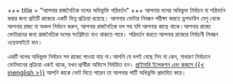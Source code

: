 +++
title = "আপনার রাজনৈতিক দলের অধিভুক্তি পরিবর্তন"
+++
আপনার দলের অধিভুক্ত নির্বাচন বা পরিবর্তন করার জন্য প্রতিটি রাজ্যের একটি ভিন্ন প্রক্রিয়া রয়েছে। আপনার ভোটার নিবন্ধন পরীক্ষা করতে ড্রপডাউন মেনু থেকে আপনার রাজ্য বা অঞ্চল নির্বাচন করুন, আপনার রাজনৈতিক দল সহ যদি আপনার কাছে থাকে।আপনার রাজ্যে ভোটারদের জন্য রাজনৈতিক দলের সংশ্লিষ্টতা নাও থাকতে পারে। পরিবর্তন করতে আপনার রাজ্যের নির্বাচনী নিবন্ধন ওয়েবসাইটে যান।

একটি দলের অধিভুক্ত নির্বাচন সব রাজ্যে পাওয়া যায় না।আপনি যে দলই বেছে নিন না কেন, সাধারণ নির্বাচনে ভোটদানের প্রক্রিয়া একই থাকে, যখন প্রার্থীরা অফিসে নির্বাচিত হন। [প্রাইমারি ইলেকশন এবং ককসে {{< inenglish >}}](https://www.usa.gov/election#item-37162) আপনি কাকে ভোট দিতে পারেন তা আপনার পার্টি অধিভুক্তি প্রভাবিত করে।
